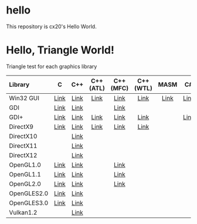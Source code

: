 hello
=====

This repository is cx20's Hello World.

# Hello, Triangle World!

Triangle test for each graphics library

|Library    |C                                                                       |C++                                                                       |C++ (ATL)                                                                  |C++ (MFC)                                                                   |C++ (WTL)                                                                  |MASM                                                                      |C#                                                                        |
|:----------|:----------------------------------------------------------------------:|:------------------------------------------------------------------------:|:-------------------------------------------------------------------------:|:--------------------------------------------------------------------------:|:-------------------------------------------------------------------------:|:------------------------------------------------------------------------:|:------------------------------------------------------------------------:|
|Win32 GUI  |[Link](https://github.com/cx20/hello/tree/master/c/win32gui/hello)      |[Link](https://github.com/cx20/hello/tree/master/cpp/win32gui/hello)      |[Link](https://github.com/cx20/hello/tree/master/cpp_atl/win32gui/hello)   |[Link](https://github.com/cx20/hello/tree/master/cpp_mfc/win32gui/hello)    |[Link](https://github.com/cx20/hello/tree/master/cpp_wtl/win32gui/hello)   |[Link](https://github.com/cx20/hello/tree/master/masm/win32gui/hello)     |[Link](https://github.com/cx20/hello/tree/master/csharp/win32gui/hello)   |
|GDI        |[Link](https://github.com/cx20/hello/tree/master/c/gdi/triangle)        |[Link](https://github.com/cx20/hello/tree/master/cpp/gdi/triangle)        |                                                                           |[Link](https://github.com/cx20/hello/tree/master/cpp_mfc/gdi/triangle)      |                                                                           |                                                                          |                                                                          |
|GDI+       |[Link](https://github.com/cx20/hello/tree/master/c/gdiplus/triangle)    |[Link](https://github.com/cx20/hello/tree/master/cpp/gdiplus/triangle)    |[Link](https://github.com/cx20/hello/tree/master/cpp_atl/gdiplus/triangle) |[Link](https://github.com/cx20/hello/tree/master/cpp_mfc/gdiplus/triangle)  |[Link](https://github.com/cx20/hello/tree/master/cpp_wtl/gdiplus/triangle) |                                                                          |[Link](https://github.com/cx20/hello/tree/master/csharp/gdiplus/triangle) |
|DirectX9   |[Link](https://github.com/cx20/hello/tree/master/c/directx9/triangle)   |[Link](https://github.com/cx20/hello/tree/master/cpp/directx9/triangle)   |[Link](https://github.com/cx20/hello/tree/master/cpp_atl/directx9/triangle)|[Link](https://github.com/cx20/hello/tree/master/cpp_mfc/directx9/triangle) |[Link](https://github.com/cx20/hello/tree/master/cpp_wtl/directx9/triangle)|                                                                          |                                                                          |
|DirectX10  |                                                                        |[Link](https://github.com/cx20/hello/tree/master/cpp/directx10/triangle)  |                                                                           |                                                                            |                                                                           |                                                                          |                                                                          |
|DirectX11  |                                                                        |[Link](https://github.com/cx20/hello/tree/master/cpp/directx11/triangle)  |                                                                           |                                                                            |                                                                           |                                                                          |                                                                          |
|DirectX12  |                                                                        |[Link](https://github.com/cx20/hello/tree/master/cpp/directx12/triangle)  |                                                                           |                                                                            |                                                                           |                                                                          |                                                                          |
|OpenGL1.0  |[Link](https://github.com/cx20/hello/tree/master/c/opengl1.0/triangle)  |[Link](https://github.com/cx20/hello/tree/master/cpp/opengl1.0/triangle)  |                                                                           |[Link](https://github.com/cx20/hello/tree/master/cpp_mfc/opengl1.0/triangle)|                                                                           |                                                                          |                                                                          |
|OpenGL1.1  |[Link](https://github.com/cx20/hello/tree/master/c/opengl1.1/triangle)  |[Link](https://github.com/cx20/hello/tree/master/cpp/opengl1.1/triangle)  |                                                                           |[Link](https://github.com/cx20/hello/tree/master/cpp_mfc/opengl1.1/triangle)|                                                                           |                                                                          |                                                                          |
|OpenGL2.0  |[Link](https://github.com/cx20/hello/tree/master/c/opengl2.0/triangle)  |[Link](https://github.com/cx20/hello/tree/master/cpp/opengl2.0/triangle)  |                                                                           |[Link](https://github.com/cx20/hello/tree/master/cpp_mfc/opengl2.0/triangle)|                                                                           |                                                                          |                                                                          |
|OpenGLES2.0|[Link](https://github.com/cx20/hello/tree/master/c/opengles2.0/triangle)|[Link](https://github.com/cx20/hello/tree/master/cpp/opengles2.0/triangle)|                                                                           |                                                                            |                                                                           |                                                                          |                                                                          |
|OpenGLES3.0|[Link](https://github.com/cx20/hello/tree/master/c/opengles3.0/triangle)|[Link](https://github.com/cx20/hello/tree/master/cpp/opengles3.0/triangle)|                                                                           |                                                                            |                                                                           |                                                                          |                                                                          |
|Vulkan1.2  |                                                                        |[Link](https://github.com/cx20/hello/tree/master/cpp/vulkan1.2/triangle)  |                                                                           |                                                                            |                                                                           |                                                                          |                                                                          |
